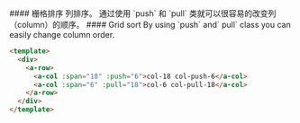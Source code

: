 <cn>
#### 栅格排序
列排序。
通过使用 `push` 和 `pull` 类就可以很容易的改变列（column）的顺序。
</cn>

<us>
#### Grid sort
By using `push` and` pull` class you can easily change column order.
</us>

```html
<template>
  <div>
    <a-row>
      <a-col :span="18" :push="6">col-18 col-push-6</a-col>
      <a-col :span="6" :pull="18">col-6 col-pull-18</a-col>
    </a-row>
  </div>
</template>
```


